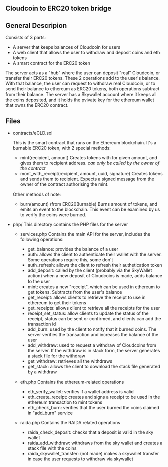 Cloudcoin to ERC20 token bridge
-------------------------------

General Descripion
------------------

Consists of 3 parts:

- A server that keeps balances of Cloudcoin for users
- A web client that allows the user to withdraw and deposit coins and eth tokens
- A smart contract for the ERC20 token

The server acts as a "hub" where the user can deposit "real" Cloudcoin, or transfer their ERC20 tokens. These 2 operations add to the user's balance.
With that balance, the user can request to withdraw real Cloudcoin, or to send their balance to ethereum as ERC20 tokens, both operations subtract from their balance.
The server has a Skywallet account where it keeps all the coins deposited, and it holds the pvivate key for the ethereum wallet that owns the ERC20 contract.

Files
-----

 - contracts/eCLD.sol

	This is the smart contract that runs on the Ethereum blockchain. It's a burnable ERC20 token, with 2 special methods:
	- mint(recipient, amount)
		Creates tokens with for given amount, and gives them to recipient address. *can only be called by the owner of the contract*
	- mont_with_receipt(recipient, amount, uuid, signature)
		Creates tokens and sends them to recipient. Expects a signed message from the owner of the contract authorising the mint.

	Other methods of note:
	- burn(amount) (from ERC20Burnable)
		Burns amount of tokens, and emits an event to the blockchain. This event can be examined by us to verify the coins were burned.


 - php/
	This directory contains the PHP files for the server
	- services.php
		Contains the main API for the server, includes the following operations:
		- get_balance: provides the balance of a user
		- auth: allows the client to authenticate their wallet with the server. Some operations require this, some don't
		- auth_refresh: allows the client to refresh their authetication token
		- add_deposit: called by the client (probably via the SkyWallet action) when a new deposit of Cloudcoins is made, adds balance to the user
		- mint: creates a new "receipt", which can be used in ethereum to get tokens. Subtracts from the user's balance
		- get_receipt: allows clients to retrieve the receipt to use in ethereum to get their tokens
		- get_receipts: allows client to retrieve all the receipts for the user
		- receipt_set_status: allow clients to update the status of the receipt, status can be sent or confirmed, and clients can add the transaction id
		- add_burn: used by the client to notify that it burned coins. The server verifies the transaction and increases the balance of the user
		- add_withdraw: used to request a withdraw of Cloudcoins from the server. If the withdraw is in stack form, the server generates a stack file for the withdraw
		- get_withdraw: retrieves all the withdraws
		- get_stack: allows the client to download the stack file generated by a withdraw


	- eth.php
		Contains the ethereum-related operations
		- eth_verify_wallet: verifies if a wallet address is valid
		- eth_create_receipt: creates and signs a receipt to be used in the ethereum transaction to mint tokens
		- eth_check_burn: verifies that the user burned the coins claimed in "add_burn" service

	- raida.php
		Contains the RAIDA related operations
		- raida_check_deposit: checks that a deposit is valid in the sky wallet
		- raida_add_withdraw: withdraws from the sky wallet and creates a stack file with the coins
		- raida_skywallet_transfer: (not made) makes a skywallet transfer in case the user requests to withdraw via skywallet
